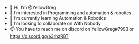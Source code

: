 - 👋 Hi, I’m @YellowGreg
- 👀 I’m interested in Programming and automation & robotics
- 🌱 I’m currently learning Automation & Robotics
- 💞️ I’m looking to collaborate on With Nobody
- 📫 You have to reach me on discord on YellowGreg#7993 or https://discord.gg/a3rhzRBT

<!---
YellowGreg/YellowGreg is a ✨ special ✨ repository because its `README.md` (this file) appears on your GitHub profile.
You can click the Preview link to take a look at your changes.
--->
